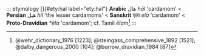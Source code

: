 ::: etymology
[]{#ety:hal label="ety:hal"} **Arabic** هال *hāl* 'cardamom' \<
**Persian** هیل *hil* 'the lesser cardamoms' \< **Sanskrit** एला *elā*
'cardamom' \< **Proto-Dravidian** *\*ēla* 'cardamom'; cf. Tamil
*ēlam*[^1]
:::

[^1]: @wehr_dictionary_1976 [1223]; @steingass_comprehensive_1892
    [1521]; @dalby_dangerous_2000 [104]; @burrow_dravidian_1984 [87]
